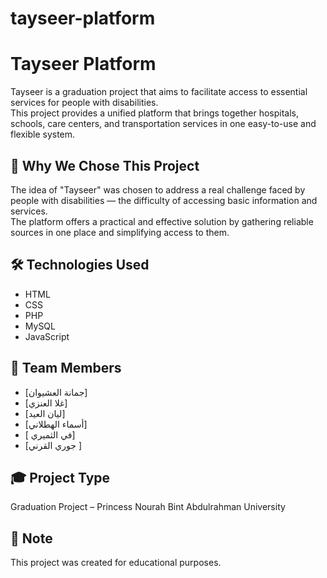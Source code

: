 # tayseer-platform

# Tayseer Platform

Tayseer is a graduation project that aims to facilitate access to essential services for people with disabilities.  
This project provides a unified platform that brings together hospitals, schools, care centers, and transportation services in one easy-to-use and flexible system.

## 🎯 Why We Chose This Project

The idea of "Tayseer" was chosen to address a real challenge faced by people with disabilities — the difficulty of accessing basic information and services.  
The platform offers a practical and effective solution by gathering reliable sources in one place and simplifying access to them.

## 🛠️ Technologies Used

- HTML  
- CSS  
- PHP  
- MySQL  
- JavaScript

## 👥 Team Members

- [جمانة العشيوان]  
- [غلا العنزي]  
- [ليان العيد]  
- [أسماء الهطلاني]  
- [ في الثميري]  
- [جوري القرني ]  

## 🎓 Project Type

Graduation Project – Princess Nourah Bint Abdulrahman University

## 📌 Note

This project was created for educational purposes.
